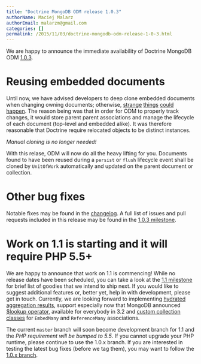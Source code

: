 ```yaml
---
title: "Doctrine MongoDB ODM release 1.0.3"
authorName: Maciej Malarz
authorEmail: malarzm@gmail.com
categories: []
permalink: /2015/11/03/doctrine-mongodb-odm-release-1-0-3.html
---
```

We are happy to announce the immediate availability of Doctrine MongoDB
ODM
[1.0.3](https://github.com/doctrine/mongodb-odm/releases/tag/1.0.3).

Reusing embedded documents
==========================

Until now, we have advised developers to deep clone embedded documents
when changing owning documents; otherwise,
[strange](https://github.com/doctrine/mongodb-odm/issues/1229)
[things](https://github.com/doctrine/mongodb-odm/issues/1169)
[could](https://github.com/doctrine/mongodb-odm/issues/478)
[happen](https://www.youtube.com/watch?v=dQw4w9WgXcQ). The reason
being was that in order for ODM to properly track changes, it would
store parent parent associations and manage the lifecycle of each
document (top-level and embedded alike). It was therefore reasonable
that Doctrine require relocated objects to be distinct instances.

*Manual cloning is no longer needed!*

With this relase, ODM will now do all the heavy lifting for you.
Documents found to have been reused during a `persist` or `flush`
lifecycle event shall be cloned by `UnitOfWork` automatically and
updated on the parent document or collection.

Other bug fixes
===============

Notable fixes may be found in the
[changelog](https://github.com/doctrine/mongodb-odm/blob/master/CHANGELOG-1.0.md#103-2015-11-03).
A full list of issues and pull requests included in this release may be
found in the [1.0.3
milestone](https://github.com/doctrine/mongodb-odm/issues?q=milestone%3A1.0.3).

Work on 1.1 is starting and it will require PHP 5.5+
====================================================

We are happy to announce that work on 1.1 is commencing! While no
release dates have been scheduled, you can take a look at the [1.1
milestone](https://github.com/doctrine/mongodb-odm/issues?q=milestone%3A1.1)
for brief list of goodies that we intend to ship next. If you would like
to suggest additional features or, better yet, help in with development,
please get in touch. Currently, we are looking forward to implementing
[hydrated aggregation
results](https://github.com/doctrine/mongodb-odm/pull/1263), support
especially now that MongoDB announced [\$lookup
operator](https://www.mongodb.com/blog/post/revisiting-usdlookup),
available for everybody in 3.2 and [custom collection
classes](https://github.com/doctrine/mongodb-odm/pull/1219) for
`EmbedMany` and `ReferenceMany` associations.

The current `master` branch will soon become development branch for 1.1
and the *PHP requirement will be bumped to 5.5*. If you cannot upgrade
your PHP runtime, please continue to use the 1.0.x branch. If you are
interested in testing the latest bug fixes (before we tag them), you may
want to follow the [1.0.x
branch](https://github.com/doctrine/mongodb-odm/tree/1.0.x).
